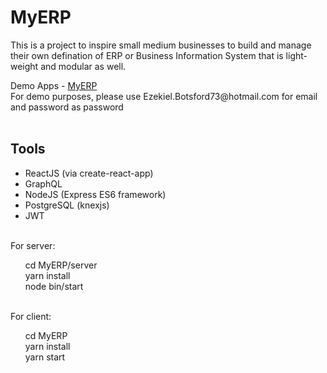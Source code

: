 <div>
    <h1>MyERP</h1>
    <p>
        This is a project to inspire small medium businesses to build and manage their own defination of ERP or Business Information System that is light-weight and modular as well.
    </p>
    <div>
      Demo Apps - <a href="https://bis.iqbal.one" target="_blank" rel="noopener noreferrer">MyERP</a>
      <br />
      For demo purposes, please use Ezekiel.Botsford73@hotmail.com for email and password as password
    </div>
</div>
<br />
<div>
    <h2>
        Tools
    </h2>
    <div>
        <ul>
            <li>ReactJS (via create-react-app)</li>
            <li>GraphQL</li>
            <li>NodeJS (Express ES6 framework)</li>
            <li>PostgreSQL (knexjs)</li>
            <li>JWT</li>
        </ul>
    </div>
</div>
<br />
<div>
    <div>For server:</div>
    <div>
        <ul style="list-style-type: none">
            <li>
                cd MyERP/server
            </li>
            <li>
                yarn install
            </li>
            <li>
                node bin/start
            </li>
        </ul>
    </div>
    <br />
    <div>For client:</div>
    <div>
        <ul style="list-style-type: none">
            <li>
                cd MyERP
            </li>
            <li>
                yarn install
            </li>
            <li>
                yarn start
            </li>
        </ul>
    </div>
</div>
